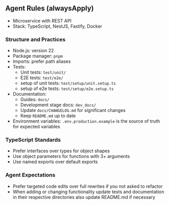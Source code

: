 ## Agent Rules (alwaysApply)

- Microservice with REST API
- Stack: TypeScript, NestJS, Fastify, Docker

### Structure and Practices

- Node.js: version 22
- Package manager: `pnpm`
- Imports: prefer path aliases
- Tests:
  - Unit tests: `test/unit/`
  - E2E tests: `test/e2e/`
  - setup of unit tests: `test/setup/unit.setup.ts`
  - setup of e2e tests: `test/setup/e2e.setup.ts`
- Documentation:
  - Guides: `docs/`
  - Development stage docs: `dev_docs/`
  - Update `docs/CHANGELOG.md` for significant changes
  - Keep `README.md` up to date
- Environment variables: `.env.production.example` is the source of truth for expected variables

### TypeScript Standards

- Prefer interfaces over types for object shapes
- Use object parameters for functions with 3+ arguments
- Use named exports over default exports

### Agent Expectations

- Prefer targeted code edits over full rewrites if you not asked to refactor
- When adding or changing functionality update tests and documentation in their respective directories also update README.md if necessary
